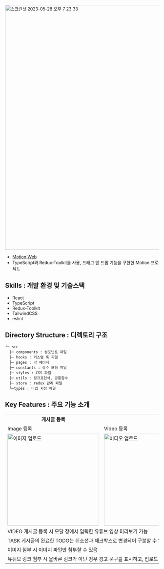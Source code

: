 <img width="800" alt="스크린샷 2023-05-28 오후 7 23 33" src="https://github.com/chichi-is-happy/motion/assets/107830853/553abd77-c158-44e5-8c93-052453c44f2f">

- [Motion Web](https://motion-zeta.vercel.app/)
- TypeScript와 Redux-Toolkit을 사용, 드래그 앤 드롭 기능을 구현한 Motion 프로젝트



## Skills : 개발 환경 및 기술스택
- React
- TypeScript
- Redux-Toolkit
- TailwindCSS
- eslint



## Directory Structure : 디렉토리 구조
```
└─ src
  ├─ components : 컴포넌트 파일 
  ├─ hooks : 커스텀 훅 파일
  ├─ pages : 각 페이지 
  ├─ constants : 상수 모음 파일
  ├─ styles : CSS 파일 
  ├─ utils : 정규표현식, 공통함수
  ├─ store : redux 관리 파일
  └─types : 타입 지정 파일
  ```
  
  
  
  ## Key Features : 주요 기능 소개
  <table cellspacing="0" cellpadding="0">
  <tr>
    <th>게시글 등록</th>
    <th></th>
    <th></th>
  </tr>
  <tr>
    <td>Image 등록</td>
    <td>Video 등록</td>
    <td>Note 등록</td>
    <td>Todo 등록</td>
  </tr>
  <tr>
    <td><img width="300" alt="이미지 업로드" src="https://github.com/chichi-is-happy/motion/assets/107830853/97715846-5085-43c9-bc24-cb000c347809"></td>
    <td><img width="300" alt="비디오 업로드" src="https://github.com/chichi-is-happy/motion/assets/107830853/73230100-7550-44d6-a057-3dc8f82f2000"></td>
    <td><img width="300" alt="노트 업로드" src="https://github.com/chichi-is-happy/motion/assets/107830853/bdcb0a54-b4a7-4431-bdf1-406f081ba18a"></td>
    <td><img width="300" alt="TODO 업로드" src="https://github.com/chichi-is-happy/motion/assets/107830853/e5ae3d4d-4e69-4fe8-a685-5b54ad5fb53d"></td>
  </tr>
  <tr>
    <td colspan="4">VIDEO 게시글 등록 시 모달 창에서 입력한 유튜브 영상 미리보기 가능</td>
  </tr>
  <tr>
    <td colspan="4">TASK 게시글의 완료한 TODO는 취소선과 체크박스로 변경되어 구분할 수 있음</td>
  </tr>
    <tr>
    <td colspan="4">이미지 첨부 시 이미지 파일만 첨부할 수 있음</td>
  </tr>
  <tr>
    <td colspan="4">유튜브 링크 첨부 시 올바른 링크가 아닌 경우 경고 문구를 표시하고, 업로드 불가능 하도록 등록 버튼이 사라짐|</td>
  </tr>
</table>

